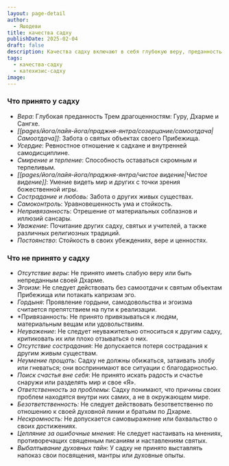 ```yaml
---
layout: page-detail
author:
  - Яшодеви
title: качества садху
publishDate: 2025-02-04
draft: false
description: Качества садху включают в себя глубокую веру, преданность Дхарме, смирение и сострадание к другим живым существам. Они стремятся к внутренней самодисциплине, контролю своих действий и эмоций, а также к чистому видению мира. Садху избегают эгоизма, гордыни и привязанности, действуя с уважением к другим и в соответствии со своей духовной культурой.
tags:
  - качества-садху
  - катехизис-садху
image:
---
```

### Что принято у садху
- *Вера*: Глубокая преданность Трем драгоценностям: Гуру, Дхарме и Сангхе.
- *[[pages/йога/лайя-йога/праджня-янтра/созерцание/самоотдача|Самоотдача]]*: Забота о святых объектах своего Прибежища.
- *Усердие*: Ревностное отношение к садхане и внутренней самодисциплине.
- *Смирение и терпение*: Способность оставаться скромным и терпеливым.
- *[[pages/йога/лайя-йога/праджня-янтра/чистое видение|Чистое видение]]*: Умение видеть мир и других с точки зрения божественной игры.
- *Сострадание и любовь:* Забота о других живых существах.
- *Самоконтроль*: Уравновешенность ума и стойкость.
- *Непривязанность*: Отрешение от материальных соблазнов и иллюзий сансары.
- *Уважение*: Почитание других садху, святых и учителей, а также различных религиозных традиций.
- *Постоянство*: Стойкость в своих убеждениях, вере и ценностях.
### Что не принято у садху
- *Отсутствие веры*: Не принято иметь слабую веру или быть непреданным своей Дхарме.
- *Эгоизм*: Не следует действовать без самоотдачи к святым объектам Прибежища или потакать капризам эго.
- *Гордыня*: Проявление гордыни, самодовольства и эгоизма считается препятствием на пути к реализации.
- *Привязанность: Не принято привязываться к людям, материальным вещам или удовольствиям.
- *Неуважение*: Не следует неуважительно относиться к другим садху, критиковать их или плохо отзываться о них.
- *Отсутствие сострадания*: Не допускается потеря сострадания к другим живым существам.
- *Неумение прощать*: Садху не должны обижаться, затаивать злобу или гневаться; они воспринимают все ситуации с благодарностью.
- *Поиск счастья вне себя*: Не принято искать радость и счастье снаружи или разделять мир и свое «Я».
- *Ответственность за проблемы*: Садху понимают, что причины своих проблем находятся внутри них самих, а не в окружающем мире.
- *Безответственность:* Не следует действовать безответственно по отношению к своей духовной линии и братьям по Дхарме.
- *Нескромность:* Не допускается самовыражение или бахвальство о своих достижениях.
- *Цепляние за ошибочные мнения*: Не следует настаивать на мнениях, противоречащих священным писаниям и наставлениям святых.
- *Выбалтывание духовных тайн*: У садху не принято выставлять напоказ свои посвящения, мантры или духовные опыты.